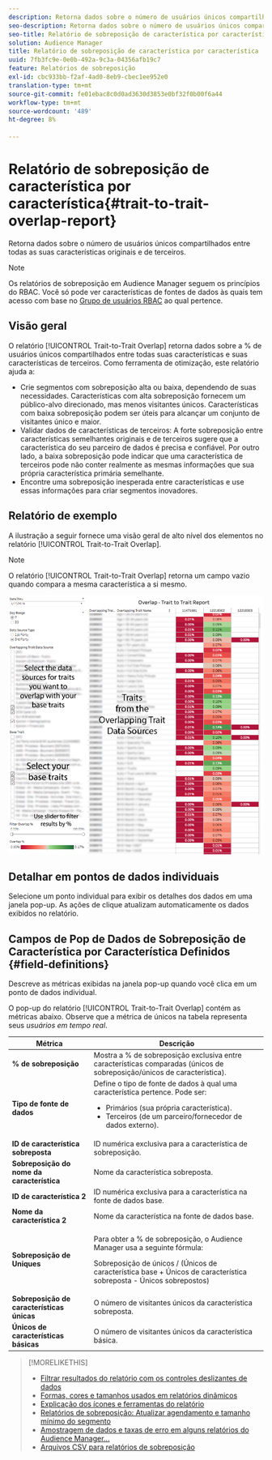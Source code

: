 ```yaml
---
description: Retorna dados sobre o número de usuários únicos compartilhados entre todas as suas características originais e de terceiros.
seo-description: Retorna dados sobre o número de usuários únicos compartilhados entre todas as suas características originais e de terceiros.
seo-title: Relatório de sobreposição de característica por característica
solution: Audience Manager
title: Relatório de sobreposição de característica por característica
uuid: 7fb3fc9e-0e0b-492a-9c3a-04356afb19c7
feature: Relatórios de sobreposição
exl-id: cbc933bb-f2af-4ad0-8eb9-cbec1ee952e0
translation-type: tm+mt
source-git-commit: fe01ebac8c0d0ad3630d3853e0bf32f0b00f6a44
workflow-type: tm+mt
source-wordcount: '489'
ht-degree: 8%

---
```


# Relatório de sobreposição de característica por característica{#trait-to-trait-overlap-report}

Retorna dados sobre o número de usuários únicos compartilhados entre todas as suas características originais e de terceiros.

>[!NOTE]
>
>Os relatórios de sobreposição em Audience Manager seguem os princípios do RBAC. Você só pode ver características de fontes de dados às quais tem acesso com base no [Grupo de usuários RBAC](/help/using/features/administration/administration-overview.md) ao qual pertence.

<!-- 

c_overlap_reports.xml

 -->

## Visão geral

O relatório [!UICONTROL Trait-to-Trait Overlap] retorna dados sobre a % de usuários únicos compartilhados entre todas suas características e suas características de terceiros. Como ferramenta de otimização, este relatório ajuda a:

* Crie segmentos com sobreposição alta ou baixa, dependendo de suas necessidades. Características com alta sobreposição fornecem um público-alvo direcionado, mas menos visitantes únicos. Características com baixa sobreposição podem ser úteis para alcançar um conjunto de visitantes único e maior.
* Validar dados de características de terceiros: A forte sobreposição entre características semelhantes originais e de terceiros sugere que a característica do seu parceiro de dados é precisa e confiável. Por outro lado, a baixa sobreposição pode indicar que uma característica de terceiros pode não conter realmente as mesmas informações que sua própria característica primária semelhante.
* Encontre uma sobreposição inesperada entre características e use essas informações para criar segmentos inovadores.

## Relatório de exemplo

A ilustração a seguir fornece uma visão geral de alto nível dos elementos no relatório [!UICONTROL Trait-to-Trait Overlap].

>[!NOTE]
>
>O relatório [!UICONTROL Trait-to-Trait Overlap] retorna um campo vazio quando compara a mesma característica a si mesmo.

![](assets/trait-to-trait-overlap.png)

## Detalhar em pontos de dados individuais

Selecione um ponto individual para exibir os detalhes dos dados em uma janela pop-up. As ações de clique atualizam automaticamente os dados exibidos no relatório.

## Campos de Pop de Dados de Sobreposição de Característica por Característica Definidos {#field-definitions}

Descreve as métricas exibidas na janela pop-up quando você clica em um ponto de dados individual.

<!-- 

r_t2t_data_pop.xml

 -->

O pop-up do relatório [!UICONTROL Trait-to-Trait Overlap] contém as métricas abaixo. Observe que a métrica de únicos na tabela representa seus *usuários em tempo real*.

<table id="table_A2A0CFC47C1A404994B82E6630E711A2"> 
 <thead> 
  <tr> 
   <th colname="col1" class="entry"> Métrica </th> 
   <th colname="col2" class="entry"> Descrição </th> 
  </tr>
 </thead>
 <tbody> 
  <tr> 
   <td colname="col1"><b><span class="wintitle"> % de sobreposição</span></b> </td> 
   <td colname="col2"> Mostra a % de sobreposição exclusiva entre características comparadas (únicos de sobreposição/únicos de característica). </td> 
  </tr> 
  <tr> 
   <td colname="col1"><b><span class="wintitle"> Tipo de fonte de dados</span></b> </td> 
   <td colname="col2">Define o tipo de fonte de dados à qual uma característica pertence. Pode ser: 
    <ul id="ul_0477C04A33FD4F5D998B98984E6554D3"> 
     <li id="li_50FCA48EDB5843AB8FB6C34ED2C0067D">Primários (sua própria característica). </li> 
     <li id="li_4F6148EDAEFE43FA8D505944E9FE3855">Terceiros (de um parceiro/fornecedor de dados externo). </li> 
    </ul> </td> 
  </tr> 
  <tr> 
   <td colname="col1"><b><span class="wintitle"> ID de característica sobreposta</span></b> </td> 
   <td colname="col2"> ID numérica exclusiva para a característica de sobreposição. </td> 
  </tr> 
  <tr> 
   <td colname="col1"><b><span class="wintitle"> Sobreposição do nome da característica</span></b> </td> 
   <td colname="col2"> Nome da característica sobreposta. </td> 
  </tr>
    <tr> 
   <td colname="col1"><b><span class="wintitle"> ID de característica 2</span></b> </td> 
   <td colname="col2"> ID numérica exclusiva para a característica na fonte de dados base. </td> 
  </tr> 
  <tr> 
   <td colname="col1"><b><span class="wintitle"> Nome da característica 2</span></b> </td> 
   <td colname="col2"> Nome da característica na fonte de dados base. </td> 
  </tr> 
  <tr> 
   <td colname="col1"><b><span class="wintitle"> Sobreposição de Uniques</span></b> </td> 
   <td colname="col2"> <p>Para obter a % de sobreposição, o Audience Manager usa a seguinte fórmula:</p> <p>Sobreposição de únicos / (Únicos de característica base + Únicos de característica sobreposta - Únicos sobrepostos)</p> </td> 
  </tr> 
  <tr> 
   <td colname="col1"><b><span class="wintitle"> Sobreposição de características únicas</span></b> </td> 
   <td colname="col2"> O número de visitantes únicos da característica sobreposta. </td> 
  </tr> 
    <tr> 
   <td colname="col1"><b><span class="wintitle"> Únicos de características básicas</span></b> </td> 
   <td colname="col2"> O número de visitantes únicos da característica básica. </td> 
  </tr> 
 </tbody> 
</table>

>[!MORELIKETHIS]
>
>* [Filtrar resultados do relatório com os controles deslizantes de dados](../../reporting/dynamic-reports/data-sliders.md)
>* [Formas, cores e tamanhos usados em relatórios dinâmicos](../../reporting/dynamic-reports/interactive-report-technology.md#shapes-colors-sizes)
>* [Explicação dos ícones e ferramentas do relatório](../../reporting/dynamic-reports/interactive-report-technology.md#icons-tools-explained)
>* [Relatórios de sobreposição: Atualizar agendamento e tamanho mínimo do segmento](../../reporting/dynamic-reports/overlap-minimum-segment-size.md)
>* [Amostragem de dados e taxas de erro em alguns relatórios do Audience Manager...](../../reporting/report-sampling.md)
>* [Arquivos CSV para relatórios de sobreposição](../../reporting/dynamic-reports/overlap-csv-files.md)

